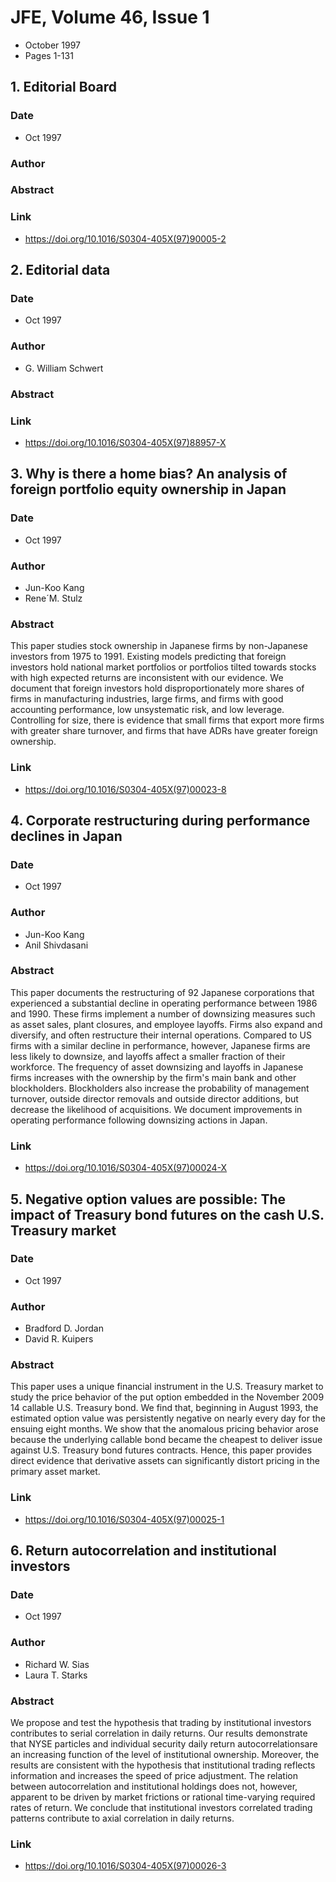 # JFE, Volume 46, Issue 1
- October 1997
- Pages 1-131

## 1. Editorial Board
### Date
- Oct 1997
### Author
### Abstract

### Link
- https://doi.org/10.1016/S0304-405X(97)90005-2

## 2. Editorial data
### Date
- Oct 1997
### Author
- G. William Schwert
### Abstract

### Link
- https://doi.org/10.1016/S0304-405X(97)88957-X

## 3. Why is there a home bias? An analysis of foreign portfolio equity ownership in Japan
### Date
- Oct 1997
### Author
- Jun-Koo Kang
- Rene´M. Stulz
### Abstract
This paper studies stock ownership in Japanese firms by non-Japanese investors from 1975 to 1991. Existing models predicting that foreign investors hold national market portfolios or portfolios tilted towards stocks with high expected returns are inconsistent with our evidence. We document that foreign investors hold disproportionately more shares of firms in manufacturing industries, large firms, and firms with good accounting performance, low unsystematic risk, and low leverage. Controlling for size, there is evidence that small firms that export more firms with greater share turnover, and firms that have ADRs have greater foreign ownership.
### Link
- https://doi.org/10.1016/S0304-405X(97)00023-8

## 4. Corporate restructuring during performance declines in Japan
### Date
- Oct 1997
### Author
- Jun-Koo Kang
- Anil Shivdasani
### Abstract
This paper documents the restructuring of 92 Japanese corporations that experienced a substantial decline in operating performance between 1986 and 1990. These firms implement a number of downsizing measures such as asset sales, plant closures, and employee layoffs. Firms also expand and diversify, and often restructure their internal operations. Compared to US firms with a similar decline in performance, however, Japanese firms are less likely to downsize, and layoffs affect a smaller fraction of their workforce. The frequency of asset downsizing and layoffs in Japanese firms increases with the ownership by the firm's main bank and other blockholders. Blockholders also increase the probability of management turnover, outside director removals and outside director additions, but decrease the likelihood of acquisitions. We document improvements in operating performance following downsizing actions in Japan.
### Link
- https://doi.org/10.1016/S0304-405X(97)00024-X

## 5. Negative option values are possible: The impact of Treasury bond futures on the cash U.S. Treasury market
### Date
- Oct 1997
### Author
- Bradford D. Jordan
- David R. Kuipers
### Abstract
This paper uses a unique financial instrument in the U.S. Treasury market to study the price behavior of the put option embedded in the November 2009 14 callable U.S. Treasury bond. We find that, beginning in August 1993, the estimated option value was persistently negative on nearly every day for the ensuing eight months. We show that the anomalous pricing behavior arose because the underlying callable bond became the cheapest to deliver issue against U.S. Treasury bond futures contracts. Hence, this paper provides direct evidence that derivative assets can significantly distort pricing in the primary asset market.
### Link
- https://doi.org/10.1016/S0304-405X(97)00025-1

## 6. Return autocorrelation and institutional investors
### Date
- Oct 1997
### Author
- Richard W. Sias
- Laura T. Starks
### Abstract
We propose and test the hypothesis that trading by institutional investors contributes to serial correlation in daily returns. Our results demonstrate that NYSE particles and individual security daily return autocorrelationsare an increasing function of the level of institutional ownership. Moreover, the results are consistent with the hypothesis that institutional trading reflects information and increases the speed of price adjustment. The relation between autocorrelation and institutional holdings does not, however, apparent to be driven by market frictions or rational time-varying required rates of return. We conclude that institutional investors correlated trading patterns contribute to axial correlation in daily returns.
### Link
- https://doi.org/10.1016/S0304-405X(97)00026-3

